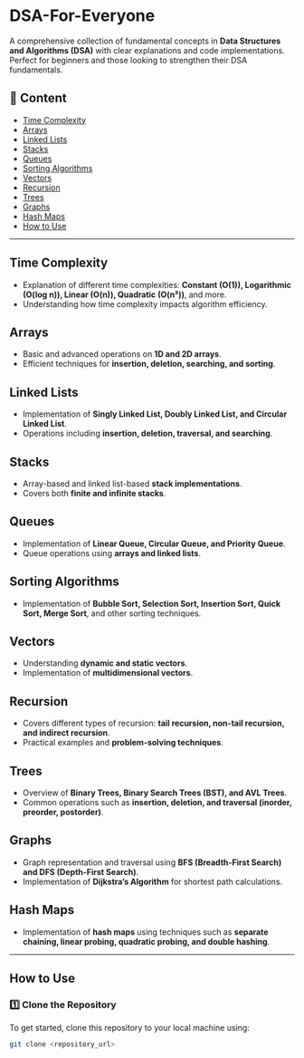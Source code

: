 # DSA-For-Everyone

A comprehensive collection of fundamental concepts in **Data Structures and Algorithms (DSA)** with clear explanations and code implementations. Perfect for beginners and those looking to strengthen their DSA fundamentals.  

## 📌 Content  

- [Time Complexity](#time-complexity)  
- [Arrays](#arrays)  
- [Linked Lists](#linked-lists)  
- [Stacks](#stacks)  
- [Queues](#queues)  
- [Sorting Algorithms](#sorting-algorithms)  
- [Vectors](#vectors)  
- [Recursion](#recursion)  
- [Trees](#trees)  
- [Graphs](#graphs)  
- [Hash Maps](#hash-maps)  
- [How to Use](#how-to-use)  

---

## Time Complexity  
- Explanation of different time complexities: **Constant (O(1)), Logarithmic (O(log n)), Linear (O(n)), Quadratic (O(n²))**, and more.  
- Understanding how time complexity impacts algorithm efficiency.  

## Arrays  
- Basic and advanced operations on **1D and 2D arrays**.  
- Efficient techniques for **insertion, deletion, searching, and sorting**.  

## Linked Lists  
- Implementation of **Singly Linked List, Doubly Linked List, and Circular Linked List**.  
- Operations including **insertion, deletion, traversal, and searching**.  

## Stacks  
- Array-based and linked list-based **stack implementations**.  
- Covers both **finite and infinite stacks**.  

## Queues  
- Implementation of **Linear Queue, Circular Queue, and Priority Queue**.  
- Queue operations using **arrays and linked lists**.  

## Sorting Algorithms  
- Implementation of **Bubble Sort, Selection Sort, Insertion Sort, Quick Sort, Merge Sort**, and other sorting techniques.  

## Vectors  
- Understanding **dynamic and static vectors**.  
- Implementation of **multidimensional vectors**.  

## Recursion  
- Covers different types of recursion: **tail recursion, non-tail recursion, and indirect recursion**.  
- Practical examples and **problem-solving techniques**.  

## Trees  
- Overview of **Binary Trees, Binary Search Trees (BST), and AVL Trees**.  
- Common operations such as **insertion, deletion, and traversal (inorder, preorder, postorder)**.  

## Graphs  
- Graph representation and traversal using **BFS (Breadth-First Search) and DFS (Depth-First Search)**.  
- Implementation of **Dijkstra’s Algorithm** for shortest path calculations.  

## Hash Maps  
- Implementation of **hash maps** using techniques such as **separate chaining, linear probing, quadratic probing, and double hashing**.  

---

## How to Use  

### 1️⃣ Clone the Repository  
To get started, clone this repository to your local machine using:  
```sh
git clone <repository_url>
